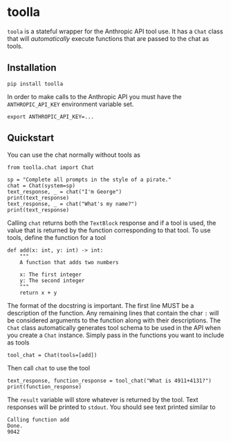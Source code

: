 # toolla

`toola` is a stateful wrapper for the Anthropic API tool use.  It has a `Chat` class that will <i>automatically</i> execute functions that are passed to the chat as tools.  

## Installation
```
pip install toolla
```
In order to make calls to the Anthropic API you must have the `ANTHROPIC_API_KEY` environment variable set.
```
export ANTHROPIC_API_KEY=...
```

## Quickstart
You can use the chat normally without tools as
```
from toolla.chat import Chat

sp = "Complete all prompts in the style of a pirate."
chat = Chat(system=sp)
text_response, _ = chat("I'm George")
print(text_response)
text_response, _ = chat("What's my name?")
print(text_response)
```

Calling `chat` returns both the `TextBlock` response and if a tool is used, the value that is returned by the function corresponding to that tool. To use tools, define the function for a tool
```
def add(x: int, y: int) -> int:
    """
    A function that adds two numbers

    x: The first integer
    y: The second integer
    """
    return x + y
```
The format of the docstring is important.  The first line MUST be a description of the function.  Any remaining lines that contain the char `:` will be considered arguments to the function along with their descriptions.  The `Chat` class automatically generates tool schema to be used in the API when you create a `Chat` instance.  Simply pass in the functions you want to include as tools
```
tool_chat = Chat(tools=[add])
```
Then call `chat` to use the tool
```
text_response, function_response = tool_chat("What is 4911+4131?")
print(function_response)
```
The `result` variable will store whatever is returned by the tool.  Text responses will be printed to `stdout`.  You should see text printed similar to 
```
Calling function add
Done.
9042
```
